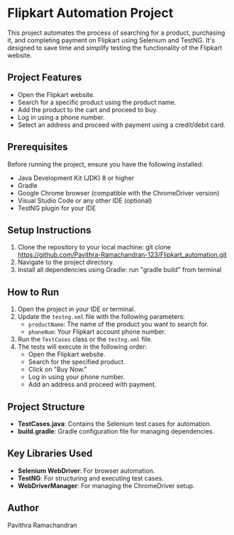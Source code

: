 # Flipkart Automation Project

This project automates the process of searching for a product, purchasing it, and completing payment on Flipkart using Selenium and TestNG. It's designed to save time and simplify testing the functionality of the Flipkart website.

## Project Features
- Open the Flipkart website.
- Search for a specific product using the product name.
- Add the product to the cart and proceed to buy.
- Log in using a phone number.
- Select an address and proceed with payment using a credit/debit card.

## Prerequisites
Before running the project, ensure you have the following installed:
- Java Development Kit (JDK) 8 or higher
- Gradle
- Google Chrome browser (compatible with the ChromeDriver version)
- Visual Studio Code or any other IDE (optional)
- TestNG plugin for your IDE

## Setup Instructions
1. Clone the repository to your local machine: git clone https://github.com/Pavithra-Ramachandran-123/Flipkart_automation.git
2. Navigate to the project directory.
3. Install all dependencies using Gradle: run "gradle build" from terminal

## How to Run
1. Open the project in your IDE or terminal.
2. Update the `testng.xml` file with the following parameters:
   - `productName`: The name of the product you want to search for.
   - `phoneNum`: Your Flipkart account phone number.
3. Run the `TestCases` class or the `testng.xml` file.
4. The tests will execute in the following order:
   - Open the Flipkart website.
   - Search for the specified product.
   - Click on "Buy Now."
   - Log in using your phone number.
   - Add an address and proceed with payment.

## Project Structure
- **TestCases.java**: Contains the Selenium test cases for automation.
- **build.gradle**: Gradle configuration file for managing dependencies.

## Key Libraries Used
- **Selenium WebDriver**: For browser automation.
- **TestNG**: For structuring and executing test cases.
- **WebDriverManager**: For managing the ChromeDriver setup.

## Author
Pavithra Ramachandran

